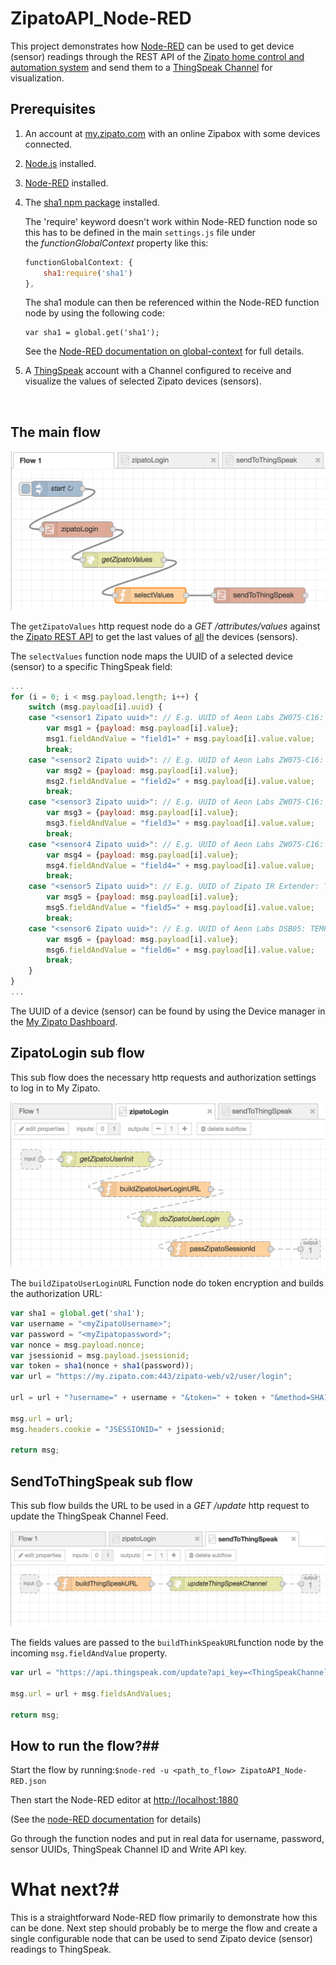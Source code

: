 # ZipatoAPI_Node-RED
This project demonstrates how [Node-RED](http://nodered.org/) can be used to get device (sensor) readings through the REST API of the [Zipato home control and automation system](https://www.zipato.com/) and send them to a [ThingSpeak Channel](https://thingspeak.com/channels/144275) for visualization. 



## Prerequisites

1. An account at [my.zipato.com]() with an online Zipabox with some devices connected.

2. [Node.js](https://nodejs.org/en/download/) installed.

3. [Node-RED](http://nodered.org/) installed.

4. The [sha1 npm package](https://www.npmjs.com/package/sha1) installed.

   The 'require' keyword doesn't work within Node-RED function node so this has to be defined in the main `settings.js` file under the *functionGlobalContext* property like this: 

   ```javascript
   functionGlobalContext: {
       sha1:require('sha1')
   },
   ```

   The sha1 module can then be referenced within the Node-RED function node by using the following code:

   ```
   var sha1 = global.get('sha1');
   ```

   See the [Node-RED documentation on global-context](http://nodered.org/docs/writing-functions.html#global-context) for full details.

5. A [ThingSpeak](https://thingspeak.com/) account with a Channel configured to receive and visualize the values of selected Zipato devices (sensors).

   ​


## The main flow

![](img/flow1.png)



The `getZipatoValues` http request node do a _GET /attributes/values_ against the [Zipato REST API](http://my.zipato.com:8080/zipato-web/api/) to get the  last values of <u>all</u> the devices (sensors).

The `selectValues` function node maps the UUID of a selected device (sensor) to a specific ThingSpeak field:

```javascript
...
for (i = 0; i < msg.payload.length; i++) { 
    switch (msg.payload[i].uuid) { 
    case "<sensor1 Zipato uuid>": // E.g. UUID of Aeon Labs ZW075-C16: CURRENT_CONSUMTION
        var msg1 = {payload: msg.payload[i].value};
        msg1.fieldAndValue = "field1=" + msg.payload[i].value.value;
        break;
    case "<sensor2 Zipato uuid>": // E.g. UUID of Aeon Labs ZW075-C16: CUMULATIVE_CONSUMPTION
        var msg2 = {payload: msg.payload[i].value};
        msg2.fieldAndValue = "field2=" + msg.payload[i].value.value;
        break;
    case "<sensor3 Zipato uuid>": // E.g. UUID of Aeon Labs ZW075-C16: AMPERES
        var msg3 = {payload: msg.payload[i].value};
        msg3.fieldAndValue = "field3=" + msg.payload[i].value.value;
        break;
    case "<sensor4 Zipato uuid>": // E.g. UUID of Aeon Labs ZW075-C16: VOLTAGE
        var msg4 = {payload: msg.payload[i].value};
        msg4.fieldAndValue = "field4=" + msg.payload[i].value.value;
        break;
    case "<sensor5 Zipato uuid>": // E.g. UUID of Zipato IR Extender: TEMPERATURE
        var msg5 = {payload: msg.payload[i].value};
        msg5.fieldAndValue = "field5=" + msg.payload[i].value.value;
        break;
    case "<sensor6 Zipato uuid>": // E.g. UUID of Aeon Labs DSB05: TEMPERATURE
        var msg6 = {payload: msg.payload[i].value};
        msg6.fieldAndValue = "field6=" + msg.payload[i].value.value;
        break;
    }
}
...
```

The UUID of a device (sensor) can be found by using the Device manager in the [My Zipato Dashboard](https://my.zipato.com/zipato-web/app2dashboard).



## ZipatoLogin sub flow

This sub flow does the necessary http requests and authorization settings to log in to My Zipato.

![](img/zipatoLogin.png) 

The `buildZipatoUserLoginURL` Function node do token encryption and builds the authorization URL:

```javascript
var sha1 = global.get('sha1');
var username = "<myZipatoUsername>";
var password = "<myZipatopassword>";
var nonce = msg.payload.nonce;
var jsessionid = msg.payload.jsessionid;
var token = sha1(nonce + sha1(password));
var url = "https://my.zipato.com:443/zipato-web/v2/user/login";

url = url + "?username=" + username + "&token=" + token + "&method=SHA1";

msg.url = url;
msg.headers.cookie = "JSESSIONID=" + jsessionid;

return msg;
```



## SendToThingSpeak sub flow

This sub flow builds the URL to be used in a _GET /update_ http request to update the ThingSpeak Channel Feed.

![](img/sendToThingSpeak.png)

The fields values are passed to the `buildThinkSpeakURL`function node by the incoming `msg.fieldAndValue` property.

```javascript
var url = "https://api.thingspeak.com/update?api_key=<ThingSpeakChannelWriteAPIkey>&";

msg.url = url + msg.fieldsAndValues;

return msg;
```



## How to run the flow?##

Start the flow by running:`$node-red -u <path_to_flow> ZipatoAPI_Node-RED.json`

Then start the Node-RED editor at [http://localhost:1880](http://localhost:1880/)

(See the [node-RED documentation](http://nodered.org/docs/getting-started/running) for details)

Go through the function nodes and put in real data for username, password, sensor UUIDs, ThingSpeak Channel ID and Write API key.



# What next?#

This is a straightforward Node-RED flow primarily to demonstrate how this can be done. Next step should probably be to merge the flow and create a single configurable node that can be used to send Zipato device (sensor) readings to ThingSpeak.